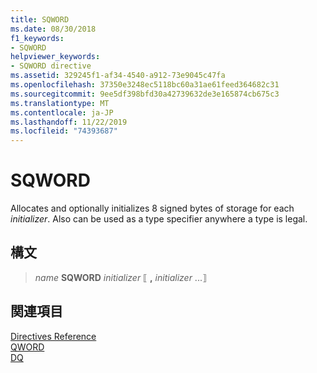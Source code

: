```yaml
---
title: SQWORD
ms.date: 08/30/2018
f1_keywords:
- SQWORD
helpviewer_keywords:
- SQWORD directive
ms.assetid: 329245f1-af34-4540-a912-73e9045c47fa
ms.openlocfilehash: 37350e3248ec5118bc60a31ae61feed364682c31
ms.sourcegitcommit: 9ee5df398bfd30a42739632de3e165874cb675c3
ms.translationtype: MT
ms.contentlocale: ja-JP
ms.lasthandoff: 11/22/2019
ms.locfileid: "74393687"
---
```

# <a name="sqword"></a>SQWORD

Allocates and optionally initializes 8 signed bytes of storage for each *initializer*. Also can be used as a type specifier anywhere a type is legal.

## <a name="syntax"></a>構文

> *name* **SQWORD** *initializer* ⟦ __,__ *initializer* ...⟧

## <a name="see-also"></a>関連項目

[Directives Reference](../../assembler/masm/directives-reference.md)\
[QWORD](../../assembler/masm/qword.md)\
[DQ](../../assembler/masm/dq.md)
